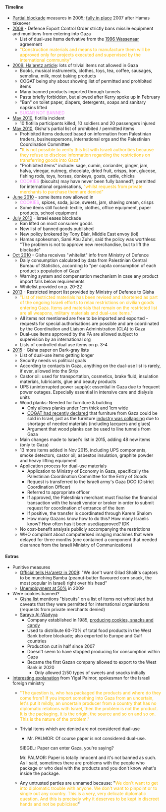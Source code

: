 #### Timeline
- [Partial blockade](https://imemc.org/article/15378/) measures in 2005; [fully in place](https://web.archive.org/web/20111130045542/http://www.nytimes.com/2007/12/14/world/middleeast/14mideast.html) 2007 after Hamas takeover 
- [2008](https://www.gisha.org/userfiles/file/LegalDocuments/procedures/merchandise/55en.pdf) - Defence Export Control Order strictly bans missile equipment and munitions from entering into Gaza
	- List of dual-use items derivative from the [1996 Wassenaar](https://www.wto.org/english/res_e/booksp_e/int_exp_regs_part3_5_e.pdf) agreement 
	- <span style="color:#ffc000">"Construction materials and means to manufacture them will be approved only for projects executed and supervised by the international community"</span>
- [2009, Ha'aretz article](https://archive.ph/beie7#selection-891.6-891.28): lots of trivial items not allowed in Gaza 
	- Books, musical instruments, clothes, toys, tea, coffee, sausages, semolina, milk, most baking products
	- COGAT being shy about showing list of permitted and prohibited items
	- Many banned products imported through tunnels
	- Pasta briefly forbidden, but allowed after Kerry spoke up in February 
	- "Ban" on toilet paper, diapers, detergents, soaps and sanitary napkins lifted 
	- <span style="color:#f894ff">SUGAR NOT BANNED</span>
- [May 2010](https://casebook.icrc.org/case-study/israel-blockade-gaza-and-flotilla-incident), flotilla incident
	- 10 flotilla participants killed, 10 soldiers and 20 passengers injured 
- [May 2010](https://gisha.org/UserFiles/File/HiddenMessages/ItemsGazaStrip060510.pdf), Gisha's partial list of prohibited / permitted items
	- Prohibited items deduced based on information from Palestinian traders, businesspersons, international orgs and the Palestinian Coordination Committee 
	- "<span style="color:#ffc000">It is not possible to verify this list with Israeli authorities because they refuse to disclose information regarding the restrictions on transferring goods into Gaza</span>"
	- "Prohibited items" include: sage, cumin, coriander, ginger, jam, halva, vinegar, nutmeg, chocolate, dried fruit, crisps, iron, glucose, fishing rods, toys, horses, donkeys, goats, cattle, chicks
	- <span style="color:#f894ff">COOKIES</span> (biscuits) may have never been fully  banned?; permitted for international  organisations, <span style="color:#ffc000">"whilst requests from private merchants to purchase them are denied" </span>
- [June 2010](https://www.ynetnews.com/articles/0,7340,L-3902661,00.html) - some items now allowed in 
	- <span style="color:#f894ff">COOKIES</span>, spices, soda, juice, sweets, jam, shaving cream, crisps
	- Some items still fucked: textile, clothes, office equipment, paper products, school equipment
- [July 2010](https://www.theguardian.com/world/2010/jul/05/israel-eases-blockade-gaza-list) - Israel eases blockade 
	- Ban lifted on most consumer goods 
	- New list of banned goods published 
	- New policy brokered by Tony Blair, Middle East envoy (lol)
	- Hamas spokesman, Sami Abu Zuhri, said the policy was worthless: "The problem is not to approve new merchandise, but to lift the blockade"
- [Oct 2010](https://www.gisha.org/UserFiles/File/HiddenMessages/DefenseMinistryDocumentsRevealedFOIAPetition.pdf) - Gisha receives "whitelist" info from Ministry of Defence
	- Daily consumption calculated by data from Palestinian Central Bureau of Statistics, according to "per capita consumption of each product x population of Gaza" 
	- Warning system and compensation mechanism in case any product import falls below requirements
	- Whitelist provided on p. 20-22
- [2013](https://www.gisha.org/userfiles/file/LegalDocuments/procedures/merchandise/55en.pdf) - Restricted import list provided by Ministry of Defence to Gisha
	- <span style="color:#ffc000">"List of restricted materials has been revised and shortened as part of the ongoing Israeli efforts to relax restrictions on civilian goods entering Gaza. Items and materials that remain on the restricted list are all weapons, military materials and dual-use items."</span> 
	- All items not mentioned are free to be imported and exported - requests for special authorisations are possible and are coordinated by the Coordination and Liaison Administration (CLA) to Gaza 
	- Dual-use items approved by the PA are allowed subject to supervision by an international org
	- Lists of controlled dual use items on p. 3-4
- [2015](https://gisha.org/UserFiles/File/publications/Dark_Gray_Lists/Dark_Gray_Lists-en.pdf) - Gisha paper on Dark-gray lists 
	- List of dual-use items getting longer
	- Security needs vs political goals 
	- According to contacts in Gaza, anything on the dual-use list is rarely, if ever, allowed into the Strip 
	- Castor oil: used for transportation, cosmetics, brake fluid, insulation materials, lubricants, glue and beauty products 
	- UPS (uninterrupted power supply): essential in Gaza due to frequent power outages. Especially essential in intensive care and dialysis units 
	- Wood planks: Needed for furniture & building 
		- Only allows planks under 1cm thick and 1cm wide 
		- [COGAT had recently declared](https://gisha.org/en/cogat-for-the-first-time-since-2007-israel-will-allow-marketing-of-ironworks-furniture-and-textile-from-gaza-in-israel/) that furniture from Gaza could be sold in Israel, just as the furniture [industry was collapsing](https://gisha.org/en/wood-is-also-essential-for-reconstruction/) due to shortage of needed materials (including lacquers and glues)
		- Argument that wood planks can be used to line tunnels from Gaza 
	- Main changes made to Israel's list in 2015, adding 48 new items (only to Gaza)
	- 13 more items added in Nov 2015, including UPS components, smoke detectors, castor oil, asbestos insulation, graphite powder and heavy lifting equipment 
	- Application process for dual-use materials 
		- Application to Ministry of Economy in Gaza, specifically the Palestinian Coordination Committee for the Entry of Goods
		- Request is transferred to the Israeli army's Gaza DCO (District Coordination Officer)
		- Referred to appropriate officer 
		- If approved, the Palestinian merchant must finalise the financial transaction with the Israeli vendor or broker in order to submit request for coordination of entrance of the item 
		- If positive, the transfer is coordinated through Karem Shalom 
		- How many Gazans know how to do this? How many Israelis know? How often has it been used/approved? IDK 
	- No cost-benefit analysis publicly accompanying the  restrictions 
	- WHO complaint about computerised imaging machines that were delayed for three months (one contained a component that needed clearance from the Israeli Ministry of Communications)
#### Extras
- Punitive measures 
	- [Official tells Ha'aretz in 2009](https://www.theguardian.com/lifeandstyle/wordofmouth/2009/jun/16/gaza-blockade-israel-food): "We don't want Gilad Shalit's captors to be munching Bamba (peanut-butter flavoured corn snack, the most popular in Israel) right over his head" 
	- [Unemployment at 50%](https://www.theguardian.com/lifeandstyle/wordofmouth/2009/jun/16/gaza-blockade-israel-food) in 2009 
- Were cookies banned? 
	- [Gisha list](https://gisha.org/UserFiles/File/HiddenMessages/ItemsGazaStrip060510.pdf) mentions "biscuits" on a list of items not whitelisted but caveats that they were permitted for international organisations (requests from private merchants denied)
	- [Sarayo Al-Wadyya](https://www.arabnews.pk/node/1776836/business-economy) 
		- Company established in 1985, [producing cookies, snacks and candy](https://gisha.org/en/why-does-israel-prevent-cookies-and-potato-chips-made-in-gaza-from-being-sold-outside-the-strip/)
		- Used to distribute 60-70% of total food products in the West Bank before blockade; also exported to Europe and Gulf countries
		- Production cut in half since 2007 
		- Doesn't seem to have stopped producing for consumption within Gaza 
		- Became the first Gazan company allowed to  export to the West Bank in 2020
			- Only allowed 2/50 types of sweets and snacks initially 
- [Interesting explanation](https://www.npr.org/2010/06/09/127600204/israeli-official-disputes-list-of-banned-gaza-products) from Yigal Palmor, spokesman for the Israeli foreign ministry  
	- <span style="color:#ffc000">"The question is, who has packaged the products and where do they come from? If you import something into Gaza from an uncertain, let's put it mildly, an uncertain producer from a country that has no diplomatic relations with Israel, then the problem is not the product. It is the packaging, it is the origin, the source and so on and so on. This is the nature of the problem."</span> 
	- Trivial items which are denied are not considered dual-use
		- Mr. PALMOR: Of course paper is not considered dual-use.

		 SIEGEL: Paper can enter Gaza, you're saying?

		 Mr. PALMOR: Paper is totally innocent and it's not banned as such. As I said, sometimes there are problems with the people who package or who deal with the products and you don't know what's inside the package.
	- Any untrusted parties are unnamed because: "<span style="color:#ffc000">We don't want to get into diplomatic trouble with anyone. We don't want to pinpoint or to single out any country. This is a very, very delicate diplomatic question. And this is precisely why it deserves to be kept in discreet hands and not be publicised</span>"